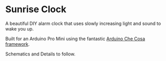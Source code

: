 Sunrise Clock
=============

A beautiful DIY alarm clock that uses slowly increasing light and sound to wake you up.

Built for an Arduino Pro Mini using the fantastic [Arduino Che Cosa framework](http://github.com/mikaelpatel/Cosa).

Schematics and Details to follow.
